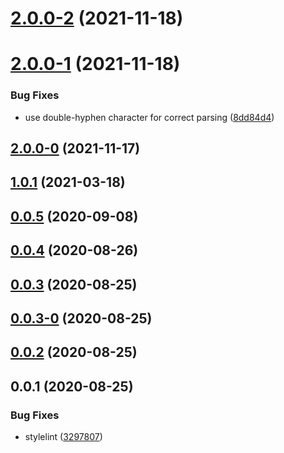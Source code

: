 # [2.0.0-2](https://github.com/LCGroupIT/lcgroup.tools-linters/compare/v2.0.0-1...v2.0.0-2) (2021-11-18)



# [2.0.0-1](https://github.com/LCGroupIT/lcgroup.tools-linters/compare/v2.0.0-0...v2.0.0-1) (2021-11-18)


### Bug Fixes

* use double-hyphen character for correct parsing ([8dd84d4](https://github.com/LCGroupIT/lcgroup.tools-linters/commit/8dd84d4f8f195be794a946c19ab68eaffbcb6fae))



## [2.0.0-0](https://github.com/LCGroupIT/lcgroup.tools-linters/compare/v1.0.1...v2.0.0-0) (2021-11-17)



## [1.0.1](https://github.com/LCGroupIT/lcgroup.tools-linters/compare/v0.1.0...v1.0.1) (2021-03-18)



## [0.0.5](https://github.com/LCGroupIT/lcgroup.tools-linters/compare/v0.0.4...v0.0.5) (2020-09-08)



## [0.0.4](https://github.com/LCGroupIT/lcgroup.tools-linters/compare/v0.0.3...v0.0.4) (2020-08-26)



## [0.0.3](https://github.com/LCGroupIT/lcgroup.tools-linters/compare/v0.0.3-0...v0.0.3) (2020-08-25)



## [0.0.3-0](https://github.com/LCGroupIT/lcgroup.tools-linters/compare/v0.0.2...v0.0.3-0) (2020-08-25)



## [0.0.2](https://github.com/LCGroupIT/lcgroup.tools-linters/compare/v0.0.1...v0.0.2) (2020-08-25)



## 0.0.1 (2020-08-25)


### Bug Fixes

* stylelint ([3297807](https://github.com/LCGroupIT/lcgroup.tools-linters/commit/3297807ee6fd75ae4b959563b43fdd5f5cd87c5a))



